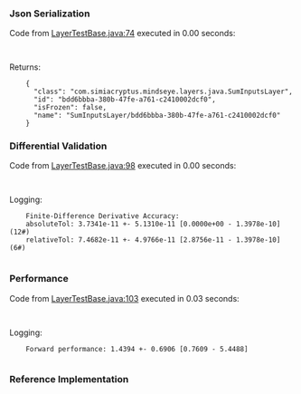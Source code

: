 ### Json Serialization
Code from [LayerTestBase.java:74](../../../../../../../../../MindsEye/src/test/java/com/simiacryptus/mindseye/layers/LayerTestBase.java#L74) executed in 0.00 seconds: 
```java
  
```

Returns: 

```
    {
      "class": "com.simiacryptus.mindseye.layers.java.SumInputsLayer",
      "id": "bdd6bbba-380b-47fe-a761-c2410002dcf0",
      "isFrozen": false,
      "name": "SumInputsLayer/bdd6bbba-380b-47fe-a761-c2410002dcf0"
    }
```



### Differential Validation
Code from [LayerTestBase.java:98](../../../../../../../../../MindsEye/src/test/java/com/simiacryptus/mindseye/layers/LayerTestBase.java#L98) executed in 0.00 seconds: 
```java
  
```
Logging: 
```
    Finite-Difference Derivative Accuracy:
    absoluteTol: 3.7341e-11 +- 5.1310e-11 [0.0000e+00 - 1.3978e-10] (12#)
    relativeTol: 7.4682e-11 +- 4.9766e-11 [2.8756e-11 - 1.3978e-10] (6#)
    
```

### Performance
Code from [LayerTestBase.java:103](../../../../../../../../../MindsEye/src/test/java/com/simiacryptus/mindseye/layers/LayerTestBase.java#L103) executed in 0.03 seconds: 
```java
  
```
Logging: 
```
    Forward performance: 1.4394 +- 0.6906 [0.7609 - 5.4488]
    
```

### Reference Implementation
